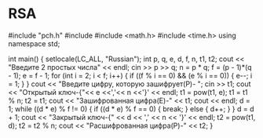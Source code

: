 # RSA
#include "pch.h"
#include <iostream>
#include <math.h>
#include <time.h>
using namespace std;

int main()
{
setlocale(LC_ALL, "Russian");
	int p, q, e, d, f, n, t1, t2;
	cout << "Введите 2 простых числа" << endl;
	cin >> p >> q;
	n = p * q;
	f = (p - 1)*(q - 1);
	e = f - 1;
	for (int i = 2; i < f; i++)
	{
		if ((f % i == 0) && (e % i == 0))
		{
			e--;
			i = 1;
		}
	}
	cout << "Введите цифру, которую зашифрует(P)- ";
	cin >> t1;
	cout << "Открытый ключ-{"<< e <<','<< n <<'}' << endl;
	t1 = pow(t1, e);
	t1 = t1 % n;
	t2 = t1;
	cout << "Зашифрованная цифра(E)-" << t1;
	cout << endl;
	d = 1;
	while ((d * e) % f != 0)
	{
		if ((d * e) % f == 0)
		{
			break;
		}
		else
		{
			d++;
		}
	}
	d = d + 1;
	cout << "Закрытый ключ-{" << d << ',' << n << '}' << endl;
	t2 = pow(t1, d);
	t2 = t2 % n;
	cout << "Расшифрованная цифра(P)-" << t2;
}
  
